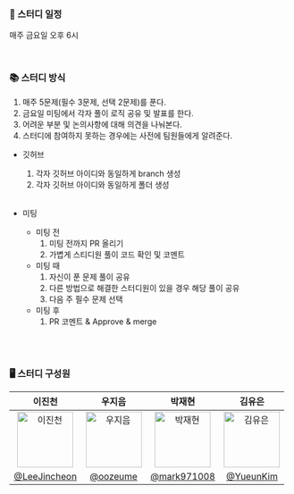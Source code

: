 ### 📅 스터디 일정

매주 금요일 오후 6시

<br>

### 📚 스터디 방식

1. 매주 5문제(필수 3문제, 선택 2문제)를 푼다. <br/>
2. 금요일 미팅에서 각자 풀이 로직 공유 및 발표를 한다.
3. 어려운 부분 및 논의사항에 대해 의견을 나눠본다.
4. 스터디에 참여하지 못하는 경우에는 사전에 팀원들에게 알려준다.

- 깃허브

  1. 각자 깃허브 아이디와 동일하게 branch 생성
  2. 각자 깃허브 아이디와 동일하게 폴더 생성

  <br>

- 미팅
  - 미팅 전
    1. 미팅 전까지 PR 올리기
    2. 가볍게 스티디원 풀이 코드 확인 및 코멘트
  - 미팅 때
    1. 자신이 푼 문제 풀이 공유
    2. 다른 방법으로 해결한 스터디원이 있을 경우 해당 풀이 공유
    3. 다음 주 필수 문제 선택
  - 미팅 후
    1. PR 코멘트 & Approve & merge

<br>
<br>

### 🖥 스터디 구성원

|     이진천<br>       |            우지음            |                  박재현                 |                      김유은                |
| :-------------------------------: | :--------------------------------------: | :-----------------------------------------: | :------------------------------: | 
| <img alt="이진천"  src="https://github.com/LeeJincheon.png" height="100" width="100"> | <img alt="우지음" src="https://github.com/oozeume.png" height="100" width="100"> |   <img alt="박재현"  src=" https://github.com/mark971008.png" height="100" width="100"> | <img alt="김유은" src="https://github.com/YueunKim.png" height="100" width="100"> | 
|   [@LeeJincheon](https://github.com/LeeJincheon)   |     [@oozeume](https://github.com/oozeume)     |     [@mark971008](https://github.com/mark971008)     |        [@YueunKim](https://github.com/YueunKim)      |
